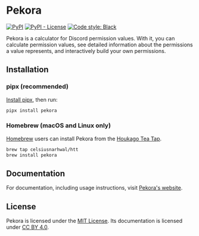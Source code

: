 # Pekora

[![PyPI](https://img.shields.io/pypi/v/pekora?logo=pypi&color=green&logoColor=white&style=for-the-badge)](https://pypi.org/project/pekora)
[![PyPI - License](https://img.shields.io/pypi/l/pekora?color=03cb98&style=for-the-badge)](https://github.com/celsiusnarhwal/pekora/blob/main/LICENSE.md)
[![Code style: Black](https://aegis.celsiusnarhwal.dev/badge/black?style=for-the-badge)](https://github.com/psf/black)

Pekora is a calculator for Discord permission values. With it, you can calculate permission values, see detailed
information about the permissions a value represents, and interactively build your own
permissions.

## Installation

### pipx (recommended)

[Install pipx](https://pypa.github.io/pipx/installation/), then run:

```bash
pipx install pekora
```

### Homebrew (macOS and Linux only)

[Homebrew](https://brew.sh) users can install Pekora from the
[Houkago Tea Tap](https://github.com/celsiusnarhwal/homebrew-htt).

```bash
brew tap celsiusnarhwal/htt
brew install pekora
```

## Documentation

For documentation, including usage instructions, visit [Pekora's website](https://pekora.celsiusnarhwal.dev).

## License

Pekora is licensed under the [MIT License](https://github.com/celsiusnarhwal/pekora/blob/main/LICENSE.md). Its
documentation is licensed under [CC BY 4.0](https://pekora.celsiusnarhwal.dev/license).
